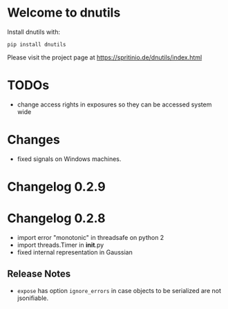 Welcome to dnutils
==================

Install dnutils with:

    pip install dnutils

Please visit the project page at
https://spritinio.de/dnutils/index.html

TODOs
=====

* change access rights in exposures so they can be accessed system wide

Changes
=======

* fixed signals on Windows machines.

Changelog 0.2.9
===============

Changelog 0.2.8
===============

* import error "monotonic" in threadsafe on python 2
* import threads.Timer in __init__.py
* fixed internal representation in Gaussian

Release Notes
-------------

* ``expose`` has option ``ignore_errors`` in case objects to be serialized are not jsonifiable.
